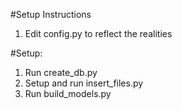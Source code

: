 #Setup Instructions
1) Edit config.py to reflect the realities

#Setup:
1) Run create_db.py
2) Setup and run insert_files.py
3) Run build_models.py

